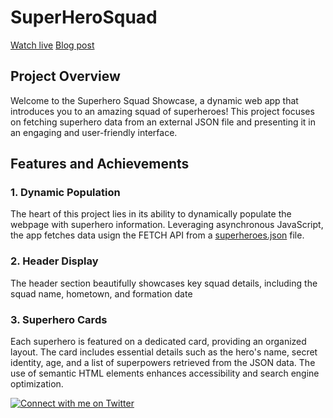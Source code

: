 # SuperHeroSquad

[Watch live](https://velvet-jedi.github.io/SuperHeroSquad/)
[Blog post](https://medium.com/@geekymuch/json-dom-activities-447278307d08)

## Project Overview

Welcome to the Superhero Squad Showcase, a dynamic web app that introduces you to an amazing squad of superheroes! This project focuses on fetching superhero data from an external JSON file and presenting it in an engaging and user-friendly interface.

## Features and Achievements

### 1. Dynamic Population

The heart of this project lies in its ability to dynamically populate the webpage with superhero information. Leveraging asynchronous JavaScript, the app fetches data usign the FETCH API from a [superheroes.json](https://mdn.github.io/learning-area/javascript/oojs/json/superheroes.json) file.

### 2. Header Display

The header section beautifully showcases key squad details, including the squad name, hometown, and formation date

### 3. Superhero Cards

Each superhero is featured on a dedicated card, providing an organized layout. The card includes essential details such as the hero's name, secret identity, age, and a list of superpowers retrieved from the JSON data. The use of semantic HTML elements enhances accessibility and search engine optimization.


[![Connect with me on Twitter](https://img.shields.io/twitter/follow/Sensei_Gakusei?style=social)](https://twitter.com/Sensei_Gakusei)

